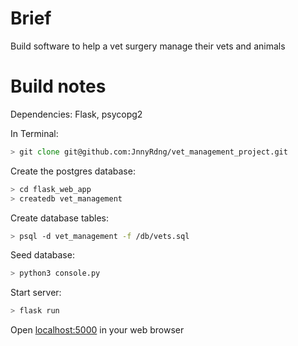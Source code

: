 # Brief

Build software to help a vet surgery manage their vets and animals

# Build notes

Dependencies: Flask, psycopg2

In Terminal:

```zsh
> git clone git@github.com:JnnyRdng/vet_management_project.git
```

Create the postgres database:
```zsh
> cd flask_web_app
> createdb vet_management
```

Create database tables:
```zsh
> psql -d vet_management -f /db/vets.sql
```

Seed database:
```zsh
> python3 console.py
```

Start server:
```zsh
> flask run
```

Open [localhost:5000](http://localhost:5000) in your web browser



